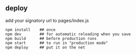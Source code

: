 ## deploy

add your signatory url to pages/index.js

```
npm install    ## once
npm dev        ## for automatic reloading when you save
npm build      ## before production runs
npm start      ## to run in "production mode"
npm deploy     ## put it on the net
```
